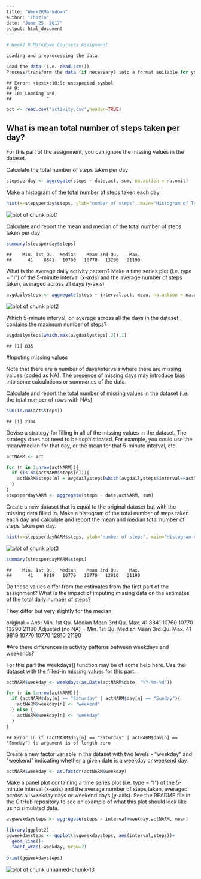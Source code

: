 

```r
---
title: "Week2RMarkdown"
author: "Thazin"
date: "June 25, 2017"
output: html_document
---

# Week2 R Markdown Coursera Assignment

Loading and preprocessing the data

Load the data (i.e. read.csv())
Process/transform the data (if necessary) into a format suitable for your analysis
```

```
## Error: <text>:10:9: unexpected symbol
## 9: 
## 10: Loading and
##             ^
```

```r
act <- read.csv("activity.csv",header=TRUE)
```

## What is mean total number of steps taken per day?

For this part of the assignment, you can ignore the missing values in the dataset.

Calculate the total number of steps taken per day 


```r
stepsperday <- aggregate(steps ~ date,act, sum, na.action = na.omit)
```

Make a histogram of the total number of steps taken each day 


```r
hist(x=stepsperday$steps, ylab="number of steps", main="Histogram of Total Steps per Day")
```

![plot of chunk plot1](figure/plot1-1.png)


Calculate and report the mean and median of the total number of steps taken per day

```r
summary(stepsperday$steps)
```

```
##    Min. 1st Qu.  Median    Mean 3rd Qu.    Max. 
##      41    8841   10760   10770   13290   21190
```

What is the average daily activity pattern?
Make a time series plot (i.e. type = "l") of the 5-minute interval (x-axis) and 
the average number of steps taken, averaged across all days (y-axis)


```r
avgdailysteps <- aggregate(steps ~ interval,act, mean, na.action = na.omit)
```


![plot of chunk plot2](figure/plot2-1.png)

Which 5-minute interval, on average across all the days in the dataset, contains the maximum number of steps?

```r
avgdailysteps[which.max(avgdailysteps[,2]),1]
```

```
## [1] 835
```

#Inputing missing values

Note that there are a number of days/intervals where there are missing values (coded as NA). The presence of missing days may introduce bias into some calculations or summaries of the data.

Calculate and report the total number of missing values in the dataset (i.e. the total number of rows with NAs)


```r
sum(is.na(act$steps))
```

```
## [1] 2304
```

Devise a strategy for filling in all of the missing values in the dataset. The strategy does not need to be sophisticated. For example, you could use the mean/median for that day, or the mean for that 5-minute interval, etc.


```r
actNARM <- act

for (n in 1:nrow(actNARM)){
  if (is.na(actNARM$steps[n])){
    actNARM$steps[n] = avgdailysteps[which(avgdailysteps$interval==actNARM$interval[n]),2]
  }
}
stepsperdayNARM <- aggregate(steps ~ date,actNARM, sum)
```

Create a new dataset that is equal to the original dataset but with the missing data filled in. Make a histogram of the total number of steps taken each day and calculate and report the mean and median total number of steps taken per day.


```r
hist(x=stepsperdayNARM$steps, ylab="number of steps", main="Histogram of Total Steps per Day with NA removed")
```

![plot of chunk plot3](figure/plot3-1.png)


```r
summary(stepsperdayNARM$steps)
```

```
##    Min. 1st Qu.  Median    Mean 3rd Qu.    Max. 
##      41    9819   10770   10770   12810   21190
```

Do these values differ from the estimates from the first part of the assignment? What is the impact of imputing missing data on the estimates of the total daily number of steps?

They differ but very slightly for the median.

 original = 
 Ans: Min. 1st Qu.  Median    Mean 3rd Qu.    Max. 
       41    8841   10760   10770   13290   21190
 Adjusted (no NA) = 
      Min. 1st Qu.  Median    Mean 3rd Qu.    Max. 
       41    9819   10770   10770   12810   21190 

#Are there differences in activity patterns between weekdays and weekends?

For this part the weekdays() function may be of some help here. Use the dataset with the filled-in missing values for this part.

```r
actNARM$weekday <- weekdays(as.Date(actNARM$date, "%Y-%m-%d"))

for (n in 1:nrow(actNARM)){
  if (actNARM$day[n] == "Saturday" | actNARM$day[n] == "Sunday"){
    actNARM$weekday[n] <- "weekend"
  } else {
    actNARM$weekday[n] <- "weekday"
  }
}
```

```
## Error in if (actNARM$day[n] == "Saturday" | actNARM$day[n] == "Sunday") {: argument is of length zero
```

Create a new factor variable in the dataset with two levels - "weekday" and "weekend" indicating whether a given date is a weekday or weekend day.


```r
actNARM$weekday <- as.factor(actNARM$weekday)
```

Make a panel plot containing a time series plot (i.e. type = "l") of the  5-minute interval (x-axis) and the average number of steps taken, averaged across all weekday days or weekend days (y-axis). See the README file in the GitHub repository to see an example of what this plot should look like  using simulated data.


```r
avgweekdaysteps <- aggregate(steps ~ interval+weekday,actNARM, mean)
```


```r
library(ggplot2)
ggweekdaysteps <- ggplot(avgweekdaysteps, aes(interval,steps))+ 
  geom_line()+
  facet_wrap(~weekday, nrow=2)
  
print(ggweekdaysteps)
```

![plot of chunk unnamed-chunk-13](figure/unnamed-chunk-13-1.png)
```

